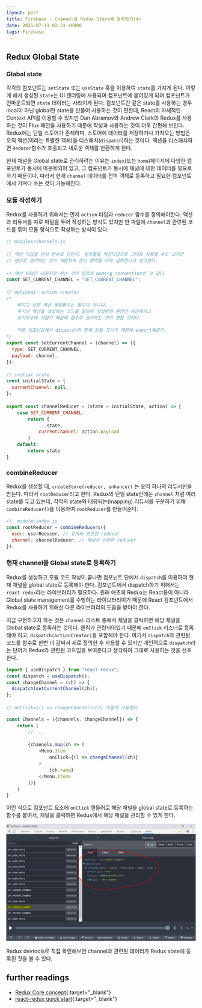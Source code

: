 ```yaml
---
layout: post
title: Firebase - Channel을 Redux Store에 등록하기(4)
date: 2021-07-11 02:31 +0900
tags: Firebase
---
```


## Redux Global State

### Glabal state

각각의 컴포넌트는 `setState` 또는 `useState` 훅을 이용하여 `state`를 가지게 된다. 이렇게 해서 생성된 `state`는 UI 렌더링에 사용되며 컴포넌트에 붙어있게 되며 컴포넌트가 언마운트되면 `state` 데이터는 사라지게 된다. 컴포넌트간 같은 state를 사용하는 경우 local이 아닌 global한 state를 만들어 사용하는 것이 편한데, React의 자체적인 Context API를 이용할 수 있지만 Dan Abramov와 Andrew Clark의 Redux를 사용하는 것이 Flux 패턴을 사용하기 때문에 작성과 사용하는 것이 더욱 간편해 보인다. Redux에는 단일 스토어가 존재하며, 스토어에 데이터를 저장하거나 가져오는 방법은 오직 액션(이라는 특별한 객체)을 디스패치(`dispatch`)하는 것이다. 액션을 디스패치하면 `Reducer`함수가 호출되고 새로운 객체를 반환하게 된다.

현재 채널을 Global state로 관리하려는 이유는 `index`(또는 `home`)페이지에 다양한 컴포넌트가 동시에 마운트되어 있고, 그 컴포넌트가 동시에 채널에 대한 데이터를 필요로 하기 때문이다. 따라서 현재 `channel` 데이터를 전역 객체로 등록하고 필요한 컴포넌트에서 가져다 쓰는 것이 가능해진다.

### 모듈 작성하기

Redux를 사용하기 위해서는 먼저 `action` 타입과 `reducer` 함수를 정의해야한다. 액션과 리듀서를 따로 파일을 두어 작성하는 방식도 있지만 한 파일에 `channel`과 관련된 코드를 묶어 모듈 형식으로 작성하는 방식이 있다.

```js
// modules/channels.js

// 액션 타입을 먼저 변수로 만든다. 문자열을 액션타입으로 그대로 사용할 수도 있지만
// 변수로 관리하는 것이 개발자의 관리 영역을 더욱 넓혀준다고 생각한다.

// 액션 타입은 대문자로 하는 것이 일종의 Naming convention인 것 같다.
const SET_CURRENT_CHANNEL = "SET_CURRENT_CHANNEL";

// optional: action creator
/*
    따지고 보면 액션 생성함수는 필수가 아니다.
    하지만 액션을 생성하는 코드를 일일히 작성하면 본인만 피곤해지고
    유지보수에 어렵기 때문에 함수로 관리하는 것이 편할 것이다.

    다른 컴포넌트에서 dispatch와 함께 쓰일 것이기 때문에 export해준다.
*/
export const setCurrentChannel = (channel) => ({
  type: SET_CURRENT_CHANNEL,
  payload: channel,
});

// initial state
const initialState = {
  currentChannel: null,
};

export const channelReducer = (state = initialState, action) => {
    case SET_CURRENT_CHANNEL:
        return {
            ...state,
            currentChannel: action.payload
        }
    default:
        return state
}
```

### combineReducer

Redux를 생성할 때, `createStore(reducer, enhancer)` 는 오직 하나의 리듀서만을 받는다. 따라서 `rootReducer`라고 한다. Redux의 단일 state안에는 `channel` 처럼 여러 state를 두고 있는데, 각각의 state와 대응되는(mapping) 리듀서를 구분하기 위해 `combineReducer()`를 이용하여 `rootReducer`를 만들어준다.

```js
//  module/index.js
const rootReducer = combineReducers({
  user: userReducer, // 유저와 관련된 reducer
  channel: channelReducer, // 채널과 관련된 reducer
});
```

### 현재 channel을 Global state로 등록하기

Redux를 생성하고 모듈 코드 작성이 끝나면 컴포넌트 단에서 `dispatch`를 이용하여 현재 채널을 global state로 등록해야 한다. 컴포넌트에서 dispatch하기 위해서는 `react-redux`라는 라이브러리가 필요하다. 원래 애초에 Redux는 React용이 아니라 Global state management를 수행하는 라이브러리이기 때문에 React 컴포넌트에서 Redux를 사용하기 위해선 다른 라이브러리의 도움을 받아야 한다.

지금 구현하고자 하는 것은 `channel` 리스트 중에서 채널을 클릭하면 해당 채널을 Global state로 등록하는 것이다. 클릭과 관련되어있기 때문에 `onClick` 리스너로 등록해야 하고, `dispatch(actionCreator)`을 포함해야 한다. 여기서 `dispatch`와 관련된 코드를 함수로 한번 더 감싸서 새로 정의한 후 사용할 수 있지만 개인적으로 `dispatch`라는 단어가 Redux와 관련된 코드임을 보여준다고 생각하여 그대로 사용하는 것을 선호한다.

```js
import { useDispatch } from "react-redux";
const dispatch = useDispatch();
const changeChannel = (ch) => {
  dispatch(setCurrentChannel(ch));
};

// onClick={() => changeChannel(ch)} 이렇게 사용한다.
```

```js
const Channels = ({channels, changeChannel}) => {
    return (
        // ...

        {channels.map(ch => (
            <Menu.Item
                onClick={() => changeChannel(ch)}
            >
                {ch.name}
            </Menu.Item>
        ))}
    )
}

```

이런 식으로 컴포넌트 요소에 `onClick` 핸들러로 해당 채널을 global state로 등록하는 함수를 붙여서, 채널을 클릭하면 Redux에서 해당 채널을 관리할 수 있게 한다.

![channel3](/assets/image/channel3.PNG)

Redux devtools로 직접 확인해보면 channel과 관련된 데이터가 Redux state에 등록된 것을 볼 수 있다.

## further readings

- [Redux Core concept](https://redux.js.org/introduction/core-concepts){:target="\_blank"}
- [react-redux quick start](https://react-redux.js.org/tutorials/quick-start){:target="\_blank"}
